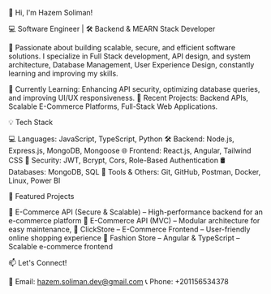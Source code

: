 👋 Hi, I'm Hazem Soliman!

💻 Software Engineer | 🛠️ Backend & MEARN Stack Developer

🚀 Passionate about building scalable, secure, and efficient software solutions.
I specialize in Full Stack development, API design, and system architecture, Database Management, User Experience Design, constantly learning and improving my skills.

🔹 Currently Learning: Enhancing API security, optimizing database queries, and improving UI/UX responsiveness.
🔹 Recent Projects: Backend APIs, Scalable E-Commerce Platforms, Full-Stack Web Applications.



💡 Tech Stack

💻 Languages: JavaScript, TypeScript, Python
🛠️ Backend: Node.js, Express.js, MongoDB, Mongoose
🌐 Frontend: React.js, Angular, Tailwind CSS
🔐 Security: JWT, Bcrypt, Cors, Role-Based Authentication
🛢️ Databases: MongoDB, SQL
🚀 Tools & Others: Git, GitHub, Postman, Docker, Linux, Power BI



📌 Featured Projects

🔹 E-Commerce API (Secure & Scalable) – High-performance backend for an e-commerce platform
🔹 E-Commerce API (MVC) – Modular architecture for easy maintenance,
🔹 ClickStore – E-Commerce Frontend – User-friendly online shopping experience
🔹 Fashion Store – Angular & TypeScript – Scalable e-commerce frontend



📫 Let's Connect!

📧 Email: hazem.soliman.dev@gmail.com
📞 Phone: +201156534378
